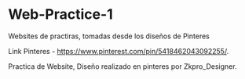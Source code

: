 # Web-Practice-1
Websites de practiras, tomadas desde los diseños de Pinteres

Link Pinteres - https://www.pinterest.com/pin/5418462043092255/.

Practica de Website, Diseño realizado en pinteres por Zkpro_Designer.
